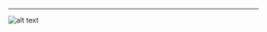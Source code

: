 <hr>

![alt text](https://github.com/VladimirKostikov/PSM-Php-Simple-MVC/tree/main/public/img/logo.png?raw=true)